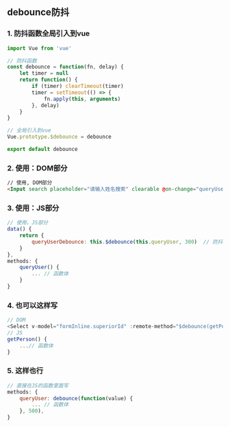 ##  debounce防抖

### 1.  防抖函数全局引入到vue

```js
import Vue from 'vue'

// 防抖函数
const debounce = function(fn, delay) {
	let timer = null
	return function() {
		if (timer) clearTimeout(timer)
		timer = setTimeout(() => {
			fn.apply(this, arguments)
		}, delay)
	}
}

// 全局引入到vue
Vue.prototype.$debounce = debounce

export default debounce
```

### 2.  使用：DOM部分

```html
// 使用, DOM部分
<Input search placeholder="请输入姓名搜索" clearable @on-change="queryUserDebounce" />
```

### 3.  使用：JS部分

```js
// 使用，JS部分
data() {
    return {
        queryUserDebounce: this.$debounce(this.queryUser, 300)  // 防抖
    }
},
methods: {
    queryUser() {
        ... // 函数体
    }
}
```

### 4. 也可以这样写

```js
// DOM
<Select v-model="formInline.superiorId" :remote-method="$debounce(getPerson, 300)">
// JS
getPerson() {
    ...// 函数体
}
```

### 5. 这样也行

```js
// 直接在JS的函数里面写
methods: {
    queryUser: debounce(function(value) {
		... // 函数体
	}, 500),
}

```

<ClientOnly>
  <Valine></Valine>
</ClientOnly>

